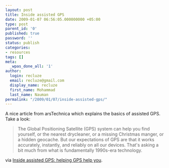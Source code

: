```yaml
---
layout: post
title: Inside assisted GPS
date: 2009-01-07 06:56:05.000000000 +05:00
type: post
parent_id: '0'
published: true
password: ''
status: publish
categories:
- resources
tags: []
meta:
  _wpas_done_all: '1'
author:
  login: recluze
  email: recluze@gmail.com
  display_name: recluze
  first_name: Mohammad
  last_name: Nauman
permalink: "/2009/01/07/inside-assisted-gps/"
---
```

A nice article from arsTechnica which explains the basics of assisted GPS. Take a look:

> The Global Positioning Satellite (GPS) system can help you find yourself, or the nearest drycleaner, or a missing Christmas manger, or a hidden geocache. But our expectations of GPS are that it works accurately, instantly, and reliably on all our devices. That's asking a bit much from what is fundamentally 1990s-era technology.

via [Inside assisted GPS: helping GPS help you](http://arstechnica.com/articles/paedia/assisted-gps.ars).

